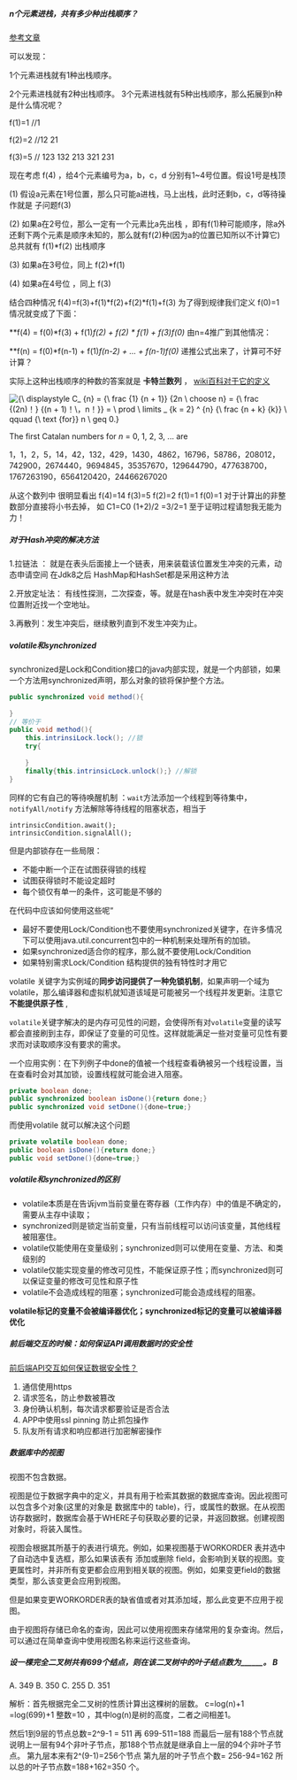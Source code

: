 ##### n个元素进栈，共有多少种出栈顺序？

[参考文章](https://blog.csdn.net/Zyearn/article/details/7758716)   

可以发现：

1个元素进栈就有1种出栈顺序。

2个元素进栈就有2种出栈顺序。 3个元素进栈就有5种出栈顺序，那么拓展到n种是什么情况呢？

f(1)=1  //1

f(2)=2  //12 21

f(3)=5  // 123 132 213 321 231

现在考虑 f(4) ，给4个元素编号为a，b，c，d 分别有1~4号位置。假设1号是栈顶

(1) 假设a元素在1号位置，那么只可能a进栈，马上出栈，此时还剩b，c，d等待操作就是 子问题f(3) 

(2) 如果a在2号位，那么一定有一个元素比a先出栈 ，即有f(1)种可能顺序，除a外还剩下两个元素是顺序未知的，那么就有f(2)种(因为a的位置已知所以不计算它)  总共就有 f(1)*f(2) 出栈顺序

(3) 如果a在3号位，同上  f(2)*f(1)

(4) 如果a在4号位 ，同上 f(3)



结合四种情况 f(4)=f(3)+f(1)*f(2)+f(2)*f(1)+f(3)  为了得到规律我们定义 f(0)=1  情况就变成了下面：

**f(4) = f(0)*f(3) + f(1)*f(2) + f(2) * f(1) + f(3)*f(0)**  由n=4推广到其他情况：

**f(n) = f(0)*f(n-1) + f(1)*f(n-2) + ... + f(n-1)*f(0)**   递推公式出来了，计算可不好计算？

实际上这种出栈顺序的种数的答案就是 **卡特兰数列** ， [wiki百科对于它的定义](https://en.wikipedia.org/wiki/Catalan_number) 

![{\ displaystyle C_ {n} = {\ frac {1} {n + 1}} {2n \ choose n} = {\ frac {(2n)！} {(n + 1)！\，n！}} = \ prod \ limits _ {k = 2} ^ {n} {\ frac {n + k} {k}} \ qquad {\ text {for}} n \ geq 0.}](https://wikimedia.org/api/rest_v1/media/math/render/svg/58374aa2b2e2c016a5b313e2bbd59940a2e1a5f9)

The first Catalan numbers for *n* = 0, 1, 2, 3, ... are  

1，1，2，5，14，42，132，429，1430，4862，16796，58786，208012，742900，2674440，9694845，35357670，129644790，477638700，1767263190，6564120420，24466267020

从这个数列中 很明显看出 f(4)=14  f(3)=5 f(2)=2 f(1)=1 f(0)=1   对于计算出的非整数部分直接将小书去掉， 如 C1=C0 (1+2)/2 =3/2=1  至于证明过程请恕我无能为力！



##### 对于Hash冲突的解决方法

1.拉链法  ： 就是在表头后面接上一个链表，用来装载该位置发生冲突的元素，动态申请空间  在Jdk8之后 HashMap和HashSet都是采用这种方法

2.开放定址法： 有线性探测，二次探查，等。就是在hash表中发生冲突时在冲突位置附近找一个空地址。

3.再散列：发生冲突后，继续散列直到不发生冲突为止。



##### volatile和synchronized 

synchronized是Lock和Condition接口的java内部实现，就是一个内部锁，如果一个方法用synchronized声明，那么对象的锁将保护整个方法。

```java
public synchronized void method(){
    
}
// 等价于
public void method(){
    this.intrinsiLock.lock(); //锁
    try{
        
    }
    finally{this.intrinsicLock.unlock();} //解锁
}
```

同样的它有自己的等待唤醒机制 ：`wait`方法添加一个线程到等待集中，`notifyAll/notify` 方法解除等待线程的阻塞状态，相当于  

```
intrinsicCondition.await();
intrinsicCondition.signalAll();
```

但是内部锁存在一些局限：

- 不能中断一个正在试图获得锁的线程
- 试图获得锁时不能设定超时
- 每个锁仅有单一的条件，这可能是不够的

在代码中应该如何使用这些呢“

- 最好不要使用Lock/Condition也不要使用synchronized关键字，在许多情况下可以使用java.util.concurrent包中的一种机制来处理所有的加锁。
- 如果synchronized适合你的程序，那么就不要使用Lock/Condition
- 如果特别需求Lock/Condition 结构提供的独有特性时才用它



volatile 关键字为实例域的**同步访问提供了一种免锁机制**，如果声明一个域为volatile，那么编译器和虚拟机就知道该域是可能被另一个线程并发更新。注意它**不能提供原子性** ,

`volatile`关键字解决的是内存可见性的问题，会使得所有对`volatile`变量的读写都会直接刷到主存，即保证了变量的可见性。这样就能满足一些对变量可见性有要求而对读取顺序没有要求的需求。

一个应用实例：在下列例子中done的值被一个线程查看确被另一个线程设置，当在查看时会对其加锁，设置线程就可能会进入阻塞。

```java
private boolean done;
public synchronized boolean isDone(){return done;}
public synchronized void setDone(){done=true;}  
```

而使用volatile 就可以解决这个问题

```java
private volatile boolean done;
public boolean isDone(){return done;}
public void setDone(){done=true;}  
```

##### **volatile和synchronized的区别**

- volatile本质是在告诉jvm当前变量在寄存器（工作内存）中的值是不确定的，需要从主存中读取；
-  synchronized则是锁定当前变量，只有当前线程可以访问该变量，其他线程被阻塞住。
- volatile仅能使用在变量级别；synchronized则可以使用在变量、方法、和类级别的
- volatile仅能实现变量的修改可见性，不能保证原子性；而synchronized则可以保证变量的修改可见性和原子性
- volatile不会造成线程的阻塞；synchronized可能会造成线程的阻塞。

**volatile标记的变量不会被编译器优化；synchronized标记的变量可以被编译器优化**



##### 前后端交互的时候：如何保证API调用数据时的安全性

[前后端API交互如何保证数据安全性？](https://juejin.im/post/5b149754f265da6e155d4748)

1. 通信使用https
2. 请求签名，防止参数被篡改
3. 身份确认机制，每次请求都要验证是否合法
4. APP中使用ssl pinning 防止抓包操作
5. 队友所有请求和响应都进行加密解密操作



##### 数据库中的视图

视图不包含数据。

视图是位于数据字典中的定义，并具有用于检索其数据的数据库查询。因此视图可以包含多个对象(这里的对象是 数据库中的 table)，行，或属性的数据。在从视图访存数据时，数据库会基于WHERE子句获取必要的记录，并返回数据。创建视图对象时，将装入属性。

视图会根据其所基于的表进行填充。例如，如果视图基于WORKORDER 表并选中了自动选中复选框，那么如果该表有 添加或删除 field，会影响到关联的视图。变更属性时，并非所有变更都会应用到相关联的视图。例如，如果变更field的数据类型，那么该变更会应用到视图。

但是如果变更WORKORDER表的缺省值或者对其添加域，那么此变更不应用于视图。

由于视图将存储已命名的查询，因此可以使用视图来存储常用的复杂查询。然后，可以通过在简单查询中使用视图名称来运行这些查询。



##### 设一棵完全二叉树共有699个结点，则在该二叉树中的叶子结点数为______。  B

A. 349 
B. 350 
C. 255 
D. 351 

解析：首先根据完全二叉树的性质计算出这棵树的层数。 c=log(n)+1 =log(699)+1  整数=10 ，其中log(n)是树的高度，二者之间相差1。

然后1到9层的节点总数=2^9-1 = 511 再 699-511=188 而最后一层有188个节点就说明上一层有94个非叶子节点，那188个节点就是继承自上一层的94个非叶子节点。 第九层本来有2^(9-1)=256个节点 第九层的叶子节点个数= 256-94=162    所以总的叶子节点数=188+162=350 个。





